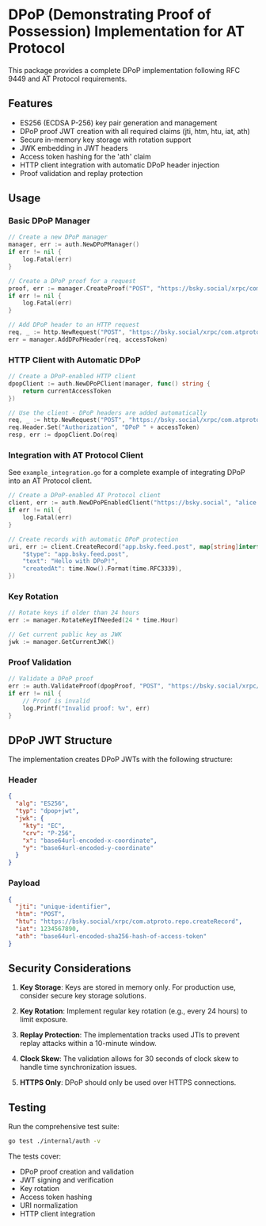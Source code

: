 # DPoP (Demonstrating Proof of Possession) Implementation for AT Protocol

This package provides a complete DPoP implementation following RFC 9449 and AT Protocol requirements.

## Features

- ES256 (ECDSA P-256) key pair generation and management
- DPoP proof JWT creation with all required claims (jti, htm, htu, iat, ath)
- Secure in-memory key storage with rotation support
- JWK embedding in JWT headers
- Access token hashing for the 'ath' claim
- HTTP client integration with automatic DPoP header injection
- Proof validation and replay protection

## Usage

### Basic DPoP Manager

```go
// Create a new DPoP manager
manager, err := auth.NewDPoPManager()
if err != nil {
    log.Fatal(err)
}

// Create a DPoP proof for a request
proof, err := manager.CreateProof("POST", "https://bsky.social/xrpc/com.atproto.repo.createRecord", accessToken)
if err != nil {
    log.Fatal(err)
}

// Add DPoP header to an HTTP request
req, _ := http.NewRequest("POST", "https://bsky.social/xrpc/com.atproto.repo.createRecord", body)
err = manager.AddDPoPHeader(req, accessToken)
```

### HTTP Client with Automatic DPoP

```go
// Create a DPoP-enabled HTTP client
dpopClient := auth.NewDPoPClient(manager, func() string {
    return currentAccessToken
})

// Use the client - DPoP headers are added automatically
req, _ := http.NewRequest("POST", "https://bsky.social/xrpc/com.atproto.repo.createRecord", body)
req.Header.Set("Authorization", "DPoP " + accessToken)
resp, err := dpopClient.Do(req)
```

### Integration with AT Protocol Client

See `example_integration.go` for a complete example of integrating DPoP into an AT Protocol client.

```go
// Create a DPoP-enabled AT Protocol client
client, err := auth.NewDPoPEnabledClient("https://bsky.social", "alice.bsky.social", "password")
if err != nil {
    log.Fatal(err)
}

// Create records with automatic DPoP protection
uri, err := client.CreateRecord("app.bsky.feed.post", map[string]interface{}{
    "$type": "app.bsky.feed.post",
    "text": "Hello with DPoP!",
    "createdAt": time.Now().Format(time.RFC3339),
})
```

### Key Rotation

```go
// Rotate keys if older than 24 hours
err := manager.RotateKeyIfNeeded(24 * time.Hour)

// Get current public key as JWK
jwk := manager.GetCurrentJWK()
```

### Proof Validation

```go
// Validate a DPoP proof
err := auth.ValidateProof(dpopProof, "POST", "https://bsky.social/xrpc/com.atproto.repo.createRecord", accessToken)
if err != nil {
    // Proof is invalid
    log.Printf("Invalid proof: %v", err)
}
```

## DPoP JWT Structure

The implementation creates DPoP JWTs with the following structure:

### Header
```json
{
  "alg": "ES256",
  "typ": "dpop+jwt",
  "jwk": {
    "kty": "EC",
    "crv": "P-256",
    "x": "base64url-encoded-x-coordinate",
    "y": "base64url-encoded-y-coordinate"
  }
}
```

### Payload
```json
{
  "jti": "unique-identifier",
  "htm": "POST",
  "htu": "https://bsky.social/xrpc/com.atproto.repo.createRecord",
  "iat": 1234567890,
  "ath": "base64url-encoded-sha256-hash-of-access-token"
}
```

## Security Considerations

1. **Key Storage**: Keys are stored in memory only. For production use, consider secure key storage solutions.

2. **Key Rotation**: Implement regular key rotation (e.g., every 24 hours) to limit exposure.

3. **Replay Protection**: The implementation tracks used JTIs to prevent replay attacks within a 10-minute window.

4. **Clock Skew**: The validation allows for 30 seconds of clock skew to handle time synchronization issues.

5. **HTTPS Only**: DPoP should only be used over HTTPS connections.

## Testing

Run the comprehensive test suite:

```bash
go test ./internal/auth -v
```

The tests cover:
- DPoP proof creation and validation
- JWT signing and verification
- Key rotation
- Access token hashing
- URI normalization
- HTTP client integration
